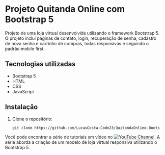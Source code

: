 # Projeto Quitanda Online com Bootstrap 5

Projeto de uma loja virtual desenvolvida utilizando o framework Bootstrap 5. O projeto inclui páginas de contato, login, recuperação de senha, cadastro de nova senha e carrinho de compras, todas responsivas e seguindo o padrão mobile first.

## Tecnologias utilizadas

- Bootstrap 5
- HTML
- CSS
- JavaScript

## Instalação

1. Clone o repositório:

   ```bash
   git clone https://github.com/LucasCosta-Code23/QuitandaOnline-Bootstrap5.git


Você pode encontrar a série de tutoriais em vídeo no [![YouTube Channel](https://img.shields.io/badge/YouTube-Subscribe-red?style=for-the-badge&logo=youtube)](https://www.youtube.com/watch?v=SGqe6RixDcg). A série aborda a criação de um modelo de loja virtual responsiva utilizando o Bootstrap 5.


